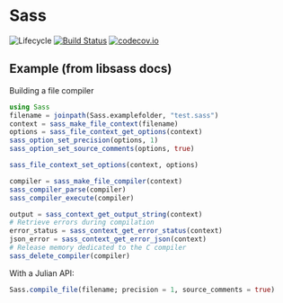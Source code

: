 # Sass

![Lifecycle](https://img.shields.io/badge/lifecycle-experimental-orange.svg)<!--
![Lifecycle](https://img.shields.io/badge/lifecycle-maturing-blue.svg)
![Lifecycle](https://img.shields.io/badge/lifecycle-stable-green.svg)
![Lifecycle](https://img.shields.io/badge/lifecycle-retired-orange.svg)
![Lifecycle](https://img.shields.io/badge/lifecycle-archived-red.svg)
![Lifecycle](https://img.shields.io/badge/lifecycle-dormant-blue.svg) -->
[![Build Status](https://travis-ci.org/piever/Sass.jl.svg?branch=master)](https://travis-ci.org/piever/Sass.jl)
[![codecov.io](http://codecov.io/github/piever/Sass.jl/coverage.svg?branch=master)](http://codecov.io/github/piever/Sass.jl?branch=master)

## Example (from libsass docs)

Building a file compiler

```julia
using Sass
filename = joinpath(Sass.examplefolder, "test.sass")
context = sass_make_file_context(filename)
options = sass_file_context_get_options(context)
sass_option_set_precision(options, 1)
sass_option_set_source_comments(options, true)

sass_file_context_set_options(context, options)

compiler = sass_make_file_compiler(context)
sass_compiler_parse(compiler)
sass_compiler_execute(compiler)

output = sass_context_get_output_string(context)
# Retrieve errors during compilation
error_status = sass_context_get_error_status(context)
json_error = sass_context_get_error_json(context)
# Release memory dedicated to the C compiler
sass_delete_compiler(compiler)
```

With a Julian API:

```julia
Sass.compile_file(filename; precision = 1, source_comments = true)
```
